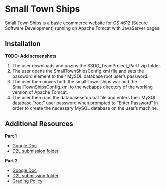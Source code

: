 # Small Town Ships

Small Town Ships is a basic ecommerce website for CS 4612 (Secure Software Development) running on Apache Tomcat with JavaServer pages.

## Installation

**TODO: Add screenshots**

1. The user downloads and unzips the SSDG_TeamProject_Part1.zip folder.
1. The user opens the SmallTownShipsConfig.xml file and sets the password element to their MySQL database root user’s password.
1. The user then moves both the small-town-ships.war and the SmallTownShipsConfig.xml to the webapps directory of the working version of Apache Tomcat.
1. The user then runs the databasesetup.bat file and enters their MySQL database “root” user password when prompted to “Enter Password” in order to create the necessary MySQL database on the user’s machine.

## Additional Resources

**Part 1**

- [Google Doc](https://docs.google.com/document/d/1vxiZdJJseQ1-9ecXXB3-Omdi-b2v2utg5wZCidxTeVc/edit)
- [D2L submission folder](https://kennesaw.view.usg.edu/d2l/lms/dropbox/user/folder_submit_files.d2l?ou=1865956&db=1622075&grpid=1896129)

**Part 2**

- [Google Doc](https://docs.google.com/document/d/1pTzkMfcc32o5ALBWeww3pFG7XtjHIDURgYTwHxm7JJE/edit?usp=sharing)
- [D2L submission folder](https://kennesaw.view.usg.edu/d2l/lms/dropbox/user/folder_submit_files.d2l?db=1622085&grpid=1896129&isprv=0&bp=0&ou=1865956)
- [Grading Policy](https://kennesawedu-my.sharepoint.com/:b:/g/personal/skemp13_students_kennesaw_edu/EW26l42VMcpEt5EXfuC2dVoB52ZApfVN8i3zGWGrVGD0yQ?e=jSIALL)
